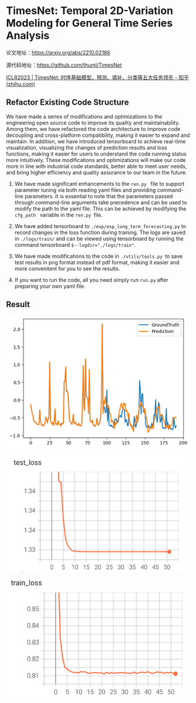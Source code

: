 # TimesNet: Temporal 2D-Variation Modeling for General Time Series Analysis
论文地址：https://arxiv.org/abs/2210.02186

源代码地址：https://github.com/thuml/TimesNet

[ICLR2023 | TimesNet: 时序基础模型，预测、填补、分类等五大任务领先 - 知乎 (zhihu.com)](https://zhuanlan.zhihu.com/p/606575441)

## Refactor Existing Code Structure

We have made a series of modifications and optimizations to the engineering open source code to improve its quality and maintainability. Among them, we have refactored the code architecture to improve code decoupling and cross-platform compatibility, making it easier to expand and maintain. In addition, we have introduced tensorboard to achieve real-time visualization, visualizing the changes of prediction results and loss functions, making it easier for users to understand the code running status more intuitively. These modifications and optimizations will make our code more in line with industrial code standards, better able to meet user needs, and bring higher efficiency and quality assurance to our team in the future.

1) We have made significant enhancements to the  `ren.py ` file to support parameter tuning via both reading yaml files and providing command-line parameters. It is essential to note that the parameters passed through command-line arguments take precedence and can be used to modify the path to the yaml file. This can be achieved by modifying the  `cfg_path ` variable in the  `ren.py `file.
2) We have added tensorboard to `./exp/exp_long_term_forecasting.py` to record changes in the loss function during training. The logs are saved in `./logs/train/` and can be viewed using tensorboard by running the command tensorboard `$--logdir="./logs/train"`.

3) We have made modifications to the code in `./utils/tools.py `to save test results in png format instead of pdf format, making it easier and more convenitent for you to see the results.

4) If you want to run the code, all you need simply run `run.py` after preparing your own yaml file. 

## Result

![0](README.assets/0.png)

![test_loss](README.assets/test_loss.PNG)

![train_loss](README.assets/train_loss.PNG)
